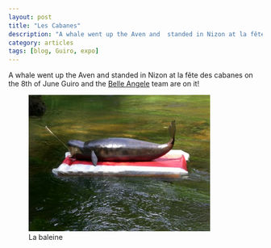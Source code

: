 ```yaml
---
layout: post
title: "Les Cabanes"
description: "A whale went up the Aven and  standed in Nizon at la fête des cabanes on the 8th of June."
category: articles
tags: [blog, Guiro, expo]
---
```

A whale went up the Aven and  standed in Nizon at la fête des cabanes on the 8th of June
Guiro and the [Belle Angele](http://www.belleangele.fr/) team are on it!

<figure>
	<img src="/images/baleine.jpg">
	<figcaption>La baleine</figcaption>
</figure>
